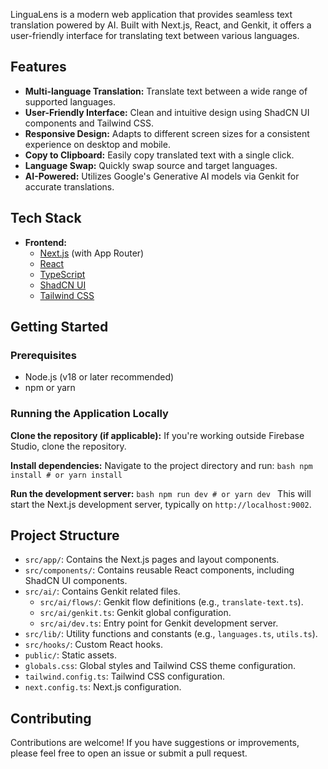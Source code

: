 
LinguaLens is a modern web application that provides seamless text translation powered by AI. Built with Next.js, React, and Genkit, it offers a user-friendly interface for translating text between various languages.

## Features

- **Multi-language Translation:** Translate text between a wide range of supported languages.
- **User-Friendly Interface:** Clean and intuitive design using ShadCN UI components and Tailwind CSS.
- **Responsive Design:** Adapts to different screen sizes for a consistent experience on desktop and mobile.
- **Copy to Clipboard:** Easily copy translated text with a single click.
- **Language Swap:** Quickly swap source and target languages.
- **AI-Powered:** Utilizes Google's Generative AI models via Genkit for accurate translations.

## Tech Stack

- **Frontend:**
  - [Next.js](https://nextjs.org/) (with App Router)
  - [React](https://reactjs.org/)
  - [TypeScript](https://www.typescriptlang.org/)
  - [ShadCN UI](https://ui.shadcn.com/)
  - [Tailwind CSS](https://tailwindcss.com/)



## Getting Started

### Prerequisites

- Node.js (v18 or later recommended)
- npm or yarn

### Running the Application Locally

  **Clone the repository (if applicable):**
    If you're working outside Firebase Studio, clone the repository.

  **Install dependencies:**
    Navigate to the project directory and run:
    ```bash
    npm install
    # or
    yarn install
    ```



  **Run the development server:**
    ```bash
    npm run dev
    # or
    yarn dev
    ```
    This will start the Next.js development server, typically on `http://localhost:9002`.




## Project Structure

-   `src/app/`: Contains the Next.js pages and layout components.
-   `src/components/`: Contains reusable React components, including ShadCN UI components.
-   `src/ai/`: Contains Genkit related files.
    -   `src/ai/flows/`: Genkit flow definitions (e.g., `translate-text.ts`).
    -   `src/ai/genkit.ts`: Genkit global configuration.
    -   `src/ai/dev.ts`: Entry point for Genkit development server.
-   `src/lib/`: Utility functions and constants (e.g., `languages.ts`, `utils.ts`).
-   `src/hooks/`: Custom React hooks.
-   `public/`: Static assets.
-   `globals.css`: Global styles and Tailwind CSS theme configuration.
-   `tailwind.config.ts`: Tailwind CSS configuration.
-   `next.config.ts`: Next.js configuration.

## Contributing

Contributions are welcome! If you have suggestions or improvements, please feel free to open an issue or submit a pull request.



